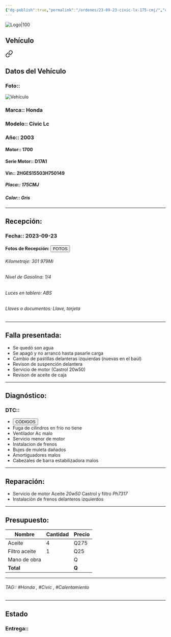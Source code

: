 ```yaml
---
{"dg-publish":true,"permalink":"/ordenes/23-09-23-civic-lx-175-cmj/","created":"","updated":""}
---
```


![Logo|100](http://drive.google.com/uc?export=view&id=137fl3TIZ0-PU8b-Pt0bsjclwHub_u78G)

## Vehículo

<div class="transclusion internal-embed is-loaded"><a class="markdown-embed-link" href="/vehiculos/honda/civic-lx-175-cmj/#datos-del-vehiculo" aria-label="Open link"><svg xmlns="http://www.w3.org/2000/svg" width="24" height="24" viewBox="0 0 24 24" fill="none" stroke="currentColor" stroke-width="2" stroke-linecap="round" stroke-linejoin="round" class="svg-icon lucide-link"><path d="M10 13a5 5 0 0 0 7.54.54l3-3a5 5 0 0 0-7.07-7.07l-1.72 1.71"></path><path d="M14 11a5 5 0 0 0-7.54-.54l-3 3a5 5 0 0 0 7.07 7.07l1.71-1.71"></path></svg></a><div class="markdown-embed">



## Datos del Vehículo 
### Foto:: 
![Vehículo](http://drive.google.com/uc?export=view&id=1ems4nU9M00YwqjWbLsZw8OpeYHN0E7iW)

### Marca:: Honda
### Modelo:: Civic Lc
### Año:: 2003
#### Motor:: 1700
#### Serie Motor:: D17A1
#### Vin:: 2HGES15503H750149
##### Placa:: 175CMJ
##### Color:: Gris
---


</div></div>


## Recepción:
### Fecha:: 2023-09-23
#### Fotos de Recepción: <a href="http"><button class="btn success">FOTOS</button></a>

###### Kilometraje: 301 979Mi
###### Nivel de Gasolina: 1/4
###### Luces en tablero: ABS 
###### Llaves o documentos: Llave, tarjeta 

---

## Falla presentada:
- Se quedó son agua 
- Se apagó y no arrancó hasta pasarle carga 
- Cambio de pastillas delanteras izquierdas (nuevas en el baúl)
- Revison de suspención delantera 
- Servicio de motor (Castrol 20w50)
- Revison de aceite de caja


---

## Diagnóstico:
### DTC:: 

- <a href="http"><button class="btn success">CÓDIGOS</button></a>
- Fuga de cilindros en frío no tiene 
- Ventilador Ac malo 
- Servicio menor de motor 
- Instalacion de frenos 
- Bujes de muleta dañados 
- Amortiguadores malos 
- Cabezales de barra estabilizadora malos 

---
## Reparación:
- Servicio de motor Aceite *20w50* Castrol y filtro *Ph7317*
- Instalación de frenos delanteros izquierdos 

---

## Presupuesto:

| Nombre        | Cantidad | Precio |
| ------------- | -------- | ------ |
| Aceite        | 4        | Q275   |
| Filtro aceite | 1        | Q25    |
| Mano de obra  |          | Q      |
| **Total**              |          |   **Q**     |

---

###### TAG:: #Honda , #Civic , #Calentamiento 

---

## Estado

### Entrega:: 